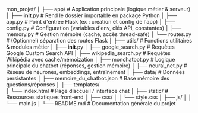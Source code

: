 mon_projet/
│
├── app/                        # Application principale (logique métier & serveur)
│   ├── __init__.py             # Rend le dossier importable en package Python
│   ├── app.py                  # Point d'entrée Flask (ex : création et config de l'app)
│   ├── config.py               # Configuration (variables d'env, clés API, constantes)
│   ├── memory.py               # Gestion mémoire (cache, accès thread-safe)
│   └── routes.py               # (Optionnel) séparation des routes Flask
│
├── utils/                      # Fonctions utilitaires & modules métier
│   ├── __init__.py
│   ├── google_search.py        # Requêtes Google Custom Search API
│   ├── wikipedia_search.py     # Requêtes Wikipédia avec cache/mémoization
│   ├── monchatbot.py           # Logique principale du chatbot (réponses, gestion mémoire)
│   ├── neural_net.py           # Réseau de neurones, embeddings, entraînement
│
├── data/                       # Données persistantes
│   ├── memoire_du_chatbot.json # Base mémoire des questions/réponses
│
├── templates/                 
│   └── index.html              # Page d’accueil / interface chat
│
├── static/                     # Ressources statiques front-end
│   ├── css/
│   │   └── style.css
│   ├── js/
│   │   └── main.js
│
└── README.md                   # Documentation générale du projet
